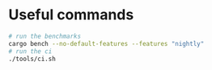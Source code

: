 # Useful commands

```bash
# run the benchmarks
cargo bench --no-default-features --features "nightly"
# run the ci
./tools/ci.sh
```
